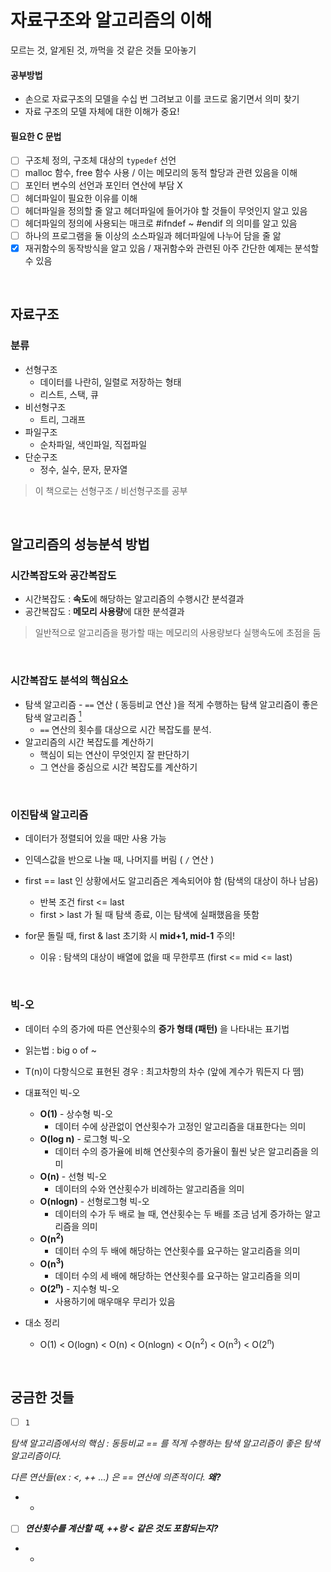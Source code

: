 # 자료구조와 알고리즘의 이해

모르는 것, 알게된 것, 까먹을 것 같은 것들 모아놓기


#### 공부방법

* 손으로 자료구조의 모델을 수십 번 그려보고 이를 코드로 옮기면서 의미 찾기
* 자료 구조의 모델 자체에 대한 이해가 중요!



#### 필요한 C 문법

- [ ] 구조체 정의, 구조체 대상의 `typedef` 선언
- [ ] malloc 함수, free 함수 사용 / 이는 메모리의 동적 할당과 관련 있음을 이해
- [ ] 포인터 변수의 선언과 포인터 연산에 부담 X
- [ ] 헤더파일이 필요한 이유를 이해
- [ ] 헤더파일을 정의할 줄 알고 헤더파일에 들어가야 할 것들이 무엇인지 알고 있음
- [ ] 헤더파일의 정의에 사용되는 매크로 #ifndef ~ #endif 의 의미를 알고 있음
- [ ] 하나의 프로그램을 둘 이상의 소스파일과 헤더파일에 나누어 담을 줄 앎
- [x] 재귀함수의 동작방식을 알고 있음 / 재귀함수와 관련된 아주 간단한 예제는 분석할 수 있음

<br>

## 자료구조

### 분류

* 선형구조
  * 데이터를 나란히, 일렬로 저장하는 형태
  * 리스트, 스택, 큐
* 비선형구조
  * 트리, 그래프
* 파일구조
  * 순차파일, 색인파일, 직접파일
* 단순구조
  * 정수, 실수, 문자, 문자열

> 이 책으로는 선형구조 / 비선형구조를 공부

<br>

## 알고리즘의 성능분석 방법

### 시간복잡도와 공간복잡도

* 시간복잡도 : **속도**에 해당하는 알고리즘의 수행시간 분석결과
* 공간복잡도 : **메모리 사용량**에 대한 분석결과

> 일반적으로 알고리즘을 평가할 때는 메모리의 사용량보다 실행속도에 초점을 둠

<br>

### 시간복잡도 분석의 핵심요소

* 탐색 알고리즘 - `==` 연산 ( 동등비교 연산 )을 적게 수행하는 탐색 알고리즘이 좋은 탐색 알고리즘  [<sup>1</sup>](#1)
  * `==` 연산의 횟수를 대상으로 시간 복잡도를 분석.
* 알고리즘의 시간 복잡도를 계산하기
  * 핵심이 되는 연산이 무엇인지 잘 판단하기
  * 그 연산을 중심으로 시간 복잡도를 계산하기

<br>

### 이진탐색 알고리즘

* 데이터가 정렬되어 있을 때만 사용 가능

* 인덱스값을 반으로 나눌 때, 나머지를 버림 ( `/` 연산 )
* first == last 인 상황에서도 알고리즘은 계속되어야 함 (탐색의 대상이 하나 남음)
  * 반복 조건 first <= last
  * first > last 가 될 때 탐색 종료, 이는 탐색에 실패했음을 뜻함
* for문 돌릴 때, first & last 초기화 시 **mid+1, mid-1** 주의!
  * 이유 : 탐색의 대상이 배열에 없을 때 무한루프 (first <= mid <= last)

<br>

### 빅-오

* 데이터 수의 증가에 따른 연산횟수의 **증가 형태 (패턴)** 을 나타내는 표기법

* 읽는법 :  big o of ~
* T(n)이 다항식으로 표현된 경우 : 최고차항의 차수 (앞에 계수가 뭐든지 다 뗌)



* 대표적인 빅-오
  * **O(1)** - 상수형 빅-오
    * 데이터 수에 상관없이 연산횟수가 고정인 알고리즘을 대표한다는 의미
  * **O(log n)** - 로그형 빅-오
    * 데이터 수의 증가율에 비해 연산횟수의 증가율이 훨씬 낮은 알고리즘을 의미
  * **O(n)** - 선형 빅-오
    * 데이터의 수와 연산횟수가 비례하는 알고리즘을 의미
  * **O(nlogn)** - 선형로그형 빅-오
    * 데이터의 수가 두 배로 늘 때, 연산횟수는 두 배를 조금 넘게 증가하는 알고리즘을 의미
  * **O(n<sup>2</sup>)**
    * 데이터 수의 두 배에 해당하는 연산횟수를 요구하는 알고리즘을 의미
  * **O(n<sup>3</sup>)**
    * 데이터 수의 세 배에 해당하는 연산횟수를 요구하는 알고리즘을 의미
  * **O(2<sup>n</sup>)** - 지수형 빅-오
    * 사용하기에 매우매우 무리가 있음
* 대소 정리
  * O(1) < O(logn) < O(n) < O(nlogn) < O(n<sup>2</sup>) < O(n<sup>3</sup>) < O(2<sup>n</sup>)

<br>

## 궁금한 것들

* [ ] `1`<a class="anchor" id="1"></a>

 *탐색 알고리즘에서의 핵심 : 동등비교 == 를 적게 수행하는 탐색 알고리즘이 좋은 탐색 알고리즘이다.*

 *다른 연산들(ex : <, ++ ...) 은 == 연산에 의존적이다.* ***왜?***

- -

- [ ] ***연산횟수를 계산할 때, ++랑 < 같은 것도 포함되는지?***

* -